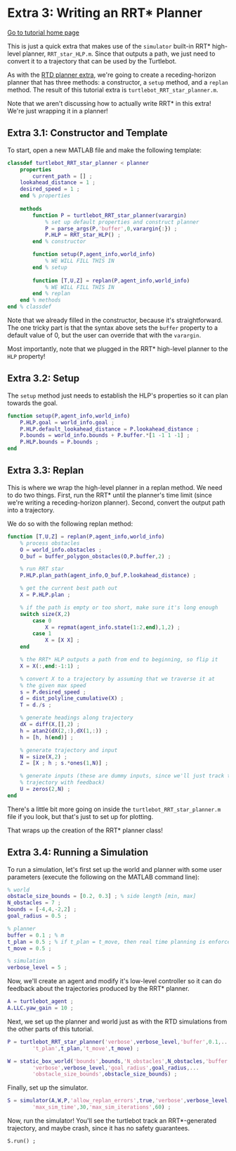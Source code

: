 # Extra 3: Writing an RRT* Planner

[Go to tutorial home page](https://github.com/skousik/RTD_tutorial)

This is just a quick extra that makes use of the `simulator` built-in RRT* high-level planner, `RRT_star_HLP.m`. Since that outputs a path, we just need to convert it to a trajectory that can be used by the Turtlebot.

As with the [RTD planner extra](https://github.com/skousik/RTD_tutorial/tree/master/step_5_extras/extra_2_writing_an_RTD_planner), we're going to create a receding-horizon planner that has three methods: a constructor, a `setup` method, and a `replan` method. The result of this tutorial extra is `turtlebot_RRT_star_planner.m`.

Note that we aren't discussing how to actually write RRT* in this extra! We're just wrapping it in a planner!

## Extra 3.1: Constructor and Template

To start, open a new MATLAB file and make the following template:

```matlab
classdef turtlebot_RRT_star_planner < planner
	properties
		current_path = [] ;
    lookahead_distance = 1 ;
    desired_speed = 1 ;
	end % properties
    
	methods
		function P = turtlebot_RRT_star_planner(varargin)
			% set up default properties and construct planner
			P = parse_args(P,'buffer',0,varargin{:}) ;
			P.HLP = RRT_star_HLP() ;
		end % constructor

		function setup(P,agent_info,world_info)
			% WE WILL FILL THIS IN
		end % setup
		
		function [T,U,Z] = replan(P,agent_info,world_info)
			% WE WILL FILL THIS IN
		end % replan
	end % methods
end % classdef
```



Note that we already filled in the constructor, because it's straightforward. The one tricky part is that the syntax above sets the  `buffer` property to a default value of 0, but the user can override that with the `varargin`.

Most importantly, note that we plugged in the RRT* high-level planner to the `HLP` property!



## Extra 3.2: Setup

The `setup` method just needs to establish the HLP's properties so it can plan towards the goal.

```matlab
function setup(P,agent_info,world_info)
	P.HLP.goal = world_info.goal ;
	P.HLP.default_lookahead_distance = P.lookahead_distance ;
	P.bounds = world_info.bounds + P.buffer.*[1 -1 1 -1] ;
	P.HLP.bounds = P.bounds ;
end
```



## Extra 3.3: Replan

This is where we wrap the high-level planner in a replan method. We need to do two things. First, run the RRT* until the planner's time limit (since we're writing a receding-horizon planner). Second, convert the output path into a trajectory.

We do so with the following replan method:

```matlab
function [T,U,Z] = replan(P,agent_info,world_info)
	% process obstacles
	O = world_info.obstacles ;
	O_buf = buffer_polygon_obstacles(O,P.buffer,2) ;

	% run RRT star
	P.HLP.plan_path(agent_info,O_buf,P.lookahead_distance) ;

	% get the current best path out
	X = P.HLP.plan ;

	% if the path is empty or too short, make sure it's long enough
	switch size(X,2)
		case 0
			X = repmat(agent_info.state(1:2,end),1,2) ;
		case 1
			X = [X X] ;
	end

	% the RRT* HLP outputs a path from end to beginning, so flip it
	X = X(:,end:-1:1) ;

	% convert X to a trajectory by assuming that we traverse it at
	% the given max speed
	s = P.desired_speed ;
	d = dist_polyline_cumulative(X) ;
	T = d./s ;

	% generate headings along trajectory
	dX = diff(X,[],2) ;
	h = atan2(dX(2,:),dX(1,:)) ;
	h = [h, h(end)] ;

	% generate trajectory and input
	N = size(X,2) ;
	Z = [X ; h ; s.*ones(1,N)] ;

	% generate inputs (these are dummy inputs, since we'll just track the
	% trajectory with feedback)
	U = zeros(2,N) ;
end
```

There's a little bit more going on inside the `turtlebot_RRT_star_planner.m` file if you look, but that's just to set up for plotting.

That wraps up the creation of the RRT* planner class!

## Extra 3.4: Running a Simulation

To run a simulation, let's first set up the world and planner with some user parameters (execute the following on the MATLAB command line):

```matlab
% world
obstacle_size_bounds = [0.2, 0.3] ; % side length [min, max]
N_obstacles = 7 ;
bounds = [-4,4,-2,2] ;
goal_radius = 0.5 ;

% planner
buffer = 0.1 ; % m
t_plan = 0.5 ; % if t_plan = t_move, then real time planning is enforced
t_move = 0.5 ;

% simulation
verbose_level = 5 ;
```



Now, we'll create an agent and modify it's low-level controller so it can do feedback about the trajectories produced by the RRT* planner.

```matlab
A = turtlebot_agent ;
A.LLC.yaw_gain = 10 ;
```



Next, we set up the planner and world just as with the RTD simulations from the other parts of this tutorial.

```matlab
P = turtlebot_RRT_star_planner('verbose',verbose_level,'buffer',0.1,...
		't_plan',t_plan,'t_move',t_move) ;

W = static_box_world('bounds',bounds,'N_obstacles',N_obstacles,'buffer',0.25,...
		'verbose',verbose_level,'goal_radius',goal_radius,...
		'obstacle_size_bounds',obstacle_size_bounds) ;
```



Finally, set up the simulator.

```matlab
S = simulator(A,W,P,'allow_replan_errors',true,'verbose',verbose_level,...
		'max_sim_time',30,'max_sim_iterations',60) ;
```



Now, run the simulator! You'll see the turtlebot track an RRT*-generated trajectory, and maybe crash, since it has no safety guarantees.

```
S.run() ;
```

